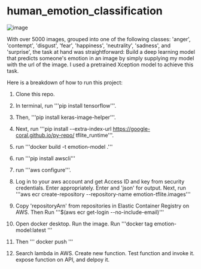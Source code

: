 # human_emotion_classification


![image](https://user-images.githubusercontent.com/100685852/208330166-d93d1c4f-c160-4923-83ce-cd8fb4e317d0.png)




With over 5000 images, grouped into one of the following classes: 'anger', 'contempt', 'disgust', 'fear', 'happiness', 'neutrality', 'sadness', and 'surprise', the task at hand was straightforward:
Build a deep learning model that predicts someone's emotion in an image by simply supplying my model with the url of the image. I used a pretrained Xception model to achieve this task.

Here is a breakdown of how to run this project:
1. Clone this repo.

2. In terminal, run 
'''pip install tensorflow'''.

3. Then,
'''pip install keras-image-helper'''.

4. Next, run 
'''pip install --extra-index-url https://google-coral.github.io/py-repo/ tflite_runtime'''.

5. run 
'''docker build -t emotion-model .'''

6. run 
'''pip install awscli'''

7. run 
'''aws configure'''. 

8. Log in to your aws account and get Access ID and key from security credentials. Enter appropriately. Enter <aws region> and 'json' for output.
Next, run 
'''aws ecr create-repository --repository-name emotion-tflite.images'''

 9. Copy 'repositoryArn' from repositories in Elastic Container Registry on AWS. Then Run 
'''$(aws ecr get-login --no-include-email)'''

10. Open docker desktop. Run the image.
Run
'''docker tag emotion-model:latest <URI>'''

11. Then
''' docker push <URI> '''

12. Search lambda in AWS. Create new function. Test function and invoke it. expose function on API, and delpoy it.
